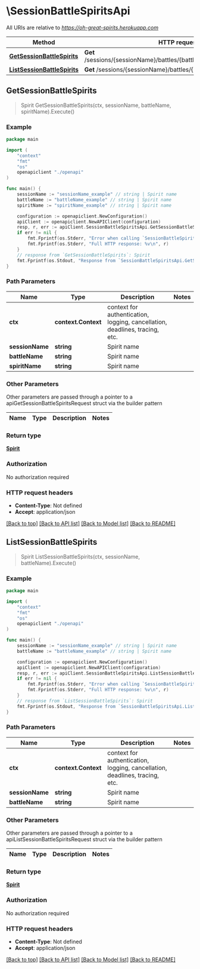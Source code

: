 # \SessionBattleSpiritsApi

All URIs are relative to *https://oh-great-spirits.herokuapp.com*

Method | HTTP request | Description
------------- | ------------- | -------------
[**GetSessionBattleSpirits**](SessionBattleSpiritsApi.md#GetSessionBattleSpirits) | **Get** /sessions/{sessionName}/battles/{battleName}/spirits/{spiritName} | 
[**ListSessionBattleSpirits**](SessionBattleSpiritsApi.md#ListSessionBattleSpirits) | **Get** /sessions/{sessionName}/battles/{battleName}/spirits | 



## GetSessionBattleSpirits

> Spirit GetSessionBattleSpirits(ctx, sessionName, battleName, spiritName).Execute()





### Example

```go
package main

import (
    "context"
    "fmt"
    "os"
    openapiclient "./openapi"
)

func main() {
    sessionName := "sessionName_example" // string | Spirit name
    battleName := "battleName_example" // string | Spirit name
    spiritName := "spiritName_example" // string | Spirit name

    configuration := openapiclient.NewConfiguration()
    apiClient := openapiclient.NewAPIClient(configuration)
    resp, r, err := apiClient.SessionBattleSpiritsApi.GetSessionBattleSpirits(context.Background(), sessionName, battleName, spiritName).Execute()
    if err != nil {
        fmt.Fprintf(os.Stderr, "Error when calling `SessionBattleSpiritsApi.GetSessionBattleSpirits``: %v\n", err)
        fmt.Fprintf(os.Stderr, "Full HTTP response: %v\n", r)
    }
    // response from `GetSessionBattleSpirits`: Spirit
    fmt.Fprintf(os.Stdout, "Response from `SessionBattleSpiritsApi.GetSessionBattleSpirits`: %v\n", resp)
}
```

### Path Parameters


Name | Type | Description  | Notes
------------- | ------------- | ------------- | -------------
**ctx** | **context.Context** | context for authentication, logging, cancellation, deadlines, tracing, etc.
**sessionName** | **string** | Spirit name | 
**battleName** | **string** | Spirit name | 
**spiritName** | **string** | Spirit name | 

### Other Parameters

Other parameters are passed through a pointer to a apiGetSessionBattleSpiritsRequest struct via the builder pattern


Name | Type | Description  | Notes
------------- | ------------- | ------------- | -------------




### Return type

[**Spirit**](Spirit.md)

### Authorization

No authorization required

### HTTP request headers

- **Content-Type**: Not defined
- **Accept**: application/json

[[Back to top]](#) [[Back to API list]](../README.md#documentation-for-api-endpoints)
[[Back to Model list]](../README.md#documentation-for-models)
[[Back to README]](../README.md)


## ListSessionBattleSpirits

> Spirit ListSessionBattleSpirits(ctx, sessionName, battleName).Execute()





### Example

```go
package main

import (
    "context"
    "fmt"
    "os"
    openapiclient "./openapi"
)

func main() {
    sessionName := "sessionName_example" // string | Spirit name
    battleName := "battleName_example" // string | Spirit name

    configuration := openapiclient.NewConfiguration()
    apiClient := openapiclient.NewAPIClient(configuration)
    resp, r, err := apiClient.SessionBattleSpiritsApi.ListSessionBattleSpirits(context.Background(), sessionName, battleName).Execute()
    if err != nil {
        fmt.Fprintf(os.Stderr, "Error when calling `SessionBattleSpiritsApi.ListSessionBattleSpirits``: %v\n", err)
        fmt.Fprintf(os.Stderr, "Full HTTP response: %v\n", r)
    }
    // response from `ListSessionBattleSpirits`: Spirit
    fmt.Fprintf(os.Stdout, "Response from `SessionBattleSpiritsApi.ListSessionBattleSpirits`: %v\n", resp)
}
```

### Path Parameters


Name | Type | Description  | Notes
------------- | ------------- | ------------- | -------------
**ctx** | **context.Context** | context for authentication, logging, cancellation, deadlines, tracing, etc.
**sessionName** | **string** | Spirit name | 
**battleName** | **string** | Spirit name | 

### Other Parameters

Other parameters are passed through a pointer to a apiListSessionBattleSpiritsRequest struct via the builder pattern


Name | Type | Description  | Notes
------------- | ------------- | ------------- | -------------



### Return type

[**Spirit**](Spirit.md)

### Authorization

No authorization required

### HTTP request headers

- **Content-Type**: Not defined
- **Accept**: application/json

[[Back to top]](#) [[Back to API list]](../README.md#documentation-for-api-endpoints)
[[Back to Model list]](../README.md#documentation-for-models)
[[Back to README]](../README.md)

